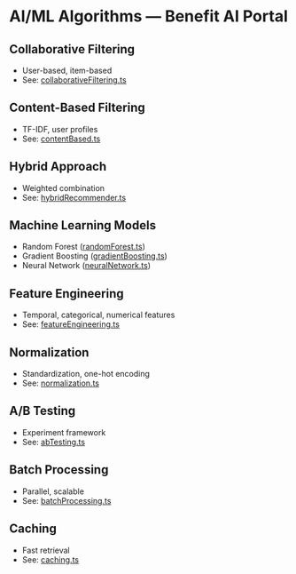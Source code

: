 # AI/ML Algorithms — Benefit AI Portal

## Collaborative Filtering
- User-based, item-based
- See: [collaborativeFiltering.ts](../models/collaborativeFiltering.ts)

## Content-Based Filtering
- TF-IDF, user profiles
- See: [contentBased.ts](../models/contentBased.ts)

## Hybrid Approach
- Weighted combination
- See: [hybridRecommender.ts](../models/hybridRecommender.ts)

## Machine Learning Models
- Random Forest ([randomForest.ts](../models/randomForest.ts))
- Gradient Boosting ([gradientBoosting.ts](../models/gradientBoosting.ts))
- Neural Network ([neuralNetwork.ts](../models/neuralNetwork.ts))

## Feature Engineering
- Temporal, categorical, numerical features
- See: [featureEngineering.ts](../algorithms/featureEngineering.ts)

## Normalization
- Standardization, one-hot encoding
- See: [normalization.ts](../algorithms/normalization.ts)

## A/B Testing
- Experiment framework
- See: [abTesting.ts](../algorithms/abTesting.ts)

## Batch Processing
- Parallel, scalable
- See: [batchProcessing.ts](../algorithms/batchProcessing.ts)

## Caching
- Fast retrieval
- See: [caching.ts](../algorithms/caching.ts) 